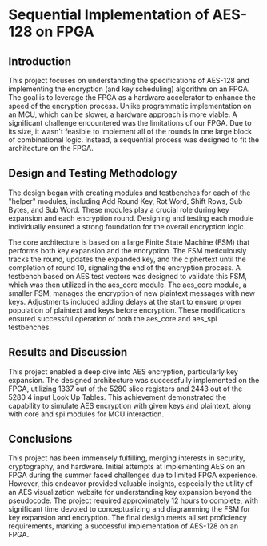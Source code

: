 
# Sequential Implementation of AES-128 on FPGA

## Introduction

This project focuses on understanding the specifications of AES-128 and implementing the encryption (and key scheduling) algorithm on an FPGA. The goal is to leverage the FPGA as a hardware accelerator to enhance the speed of the encryption process. Unlike programmatic implementation on an MCU, which can be slower, a hardware approach is more viable. A significant challenge encountered was the limitations of our FPGA. Due to its size, it wasn't feasible to implement all of the rounds in one large block of combinational logic. Instead, a sequential process was designed to fit the architecture on the FPGA.

## Design and Testing Methodology

The design began with creating modules and testbenches for each of the "helper" modules, including Add Round Key, Rot Word, Shift Rows, Sub Bytes, and Sub Word. These modules play a crucial role during key expansion and each encryption round. Designing and testing each module individually ensured a strong foundation for the overall encryption logic.

The core architecture is based on a large Finite State Machine (FSM) that performs both key expansion and the encryption. The FSM meticulously tracks the round, updates the expanded key, and the ciphertext until the completion of round 10, signaling the end of the encryption process. A testbench based on AES test vectors was designed to validate this FSM, which was then utilized in the aes_core module. The aes_core module, a smaller FSM, manages the encryption of new plaintext messages with new keys. Adjustments included adding delays at the start to ensure proper population of plaintext and keys before encryption. These modifications ensured successful operation of both the aes_core and aes_spi testbenches.

## Results and Discussion

This project enabled a deep dive into AES encryption, particularly key expansion. The designed architecture was successfully implemented on the FPGA, utilizing 1337 out of the 5280 slice registers and 2443 out of the 5280 4 input Look Up Tables. This achievement demonstrated the capability to simulate AES encryption with given keys and plaintext, along with core and spi modules for MCU interaction.

## Conclusions

This project has been immensely fulfilling, merging interests in security, cryptography, and hardware. Initial attempts at implementing AES on an FPGA during the summer faced challenges due to limited FPGA experience. However, this endeavor provided valuable insights, especially the utility of an AES visualization website for understanding key expansion beyond the pseudocode. The project required approximately 12 hours to complete, with significant time devoted to conceptualizing and diagramming the FSM for key expansion and encryption. The final design meets all set proficiency requirements, marking a successful implementation of AES-128 on an FPGA.
